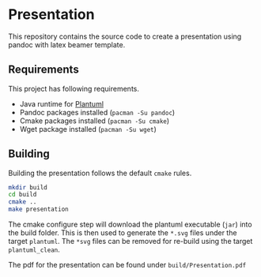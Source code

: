 # Presentation

This repository contains the source code to create a presentation using pandoc with latex beamer template.

## Requirements

This project has following requirements.

* Java runtime for [Plantuml](https://plantuml.com/)
* Pandoc packages installed (`pacman -Su pandoc`)
* Cmake packages installed (`pacman -Su cmake`)
* Wget package installed (`pacman -Su wget`)

## Building

Building the presentation follows the default `cmake` rules.

``` bash
mkdir build
cd build
cmake ..
make presentation
```

The cmake configure step will download the plantuml executable (`jar`) into the build folder.
This is then used to generate the `*.svg` files under the target `plantuml`.
The `*svg` files can be removed for re-build using the target `plantuml_clean`.

The pdf for the presentation can be found under `build/Presentation.pdf`

